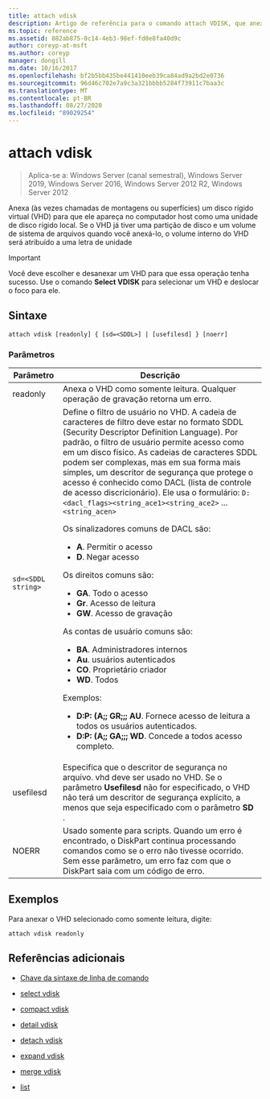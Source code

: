 ```yaml
---
title: attach vdisk
description: Artigo de referência para o comando attach VDISK, que anexa (às vezes, chamadas de montagens ou superfícies) um disco rígido virtual (VHD) para que ele apareça no computador host como uma unidade de disco rígido local.
ms.topic: reference
ms.assetid: 882ab875-0c14-4eb3-98ef-fd0e8fa40d9c
author: coreyp-at-msft
ms.author: coreyp
manager: dongill
ms.date: 10/16/2017
ms.openlocfilehash: bf2b5bb435be441410eeb39ca84ad9a2bd2e0736
ms.sourcegitcommit: 96d46c702e7a9c3a321bbbb5284f73911c7baa3c
ms.translationtype: MT
ms.contentlocale: pt-BR
ms.lasthandoff: 08/27/2020
ms.locfileid: "89029254"
---
```

# <a name="attach-vdisk"></a>attach vdisk

> Aplica-se a: Windows Server (canal semestral), Windows Server 2019, Windows Server 2016, Windows Server 2012 R2, Windows Server 2012

Anexa (às vezes chamadas de montagens ou superfícies) um disco rígido virtual (VHD) para que ele apareça no computador host como uma unidade de disco rígido local. Se o VHD já tiver uma partição de disco e um volume de sistema de arquivos quando você anexá-lo, o volume interno do VHD será atribuído a uma letra de unidade

> [!IMPORTANT]
> Você deve escolher e desanexar um VHD para que essa operação tenha sucesso. Use o comando **Select VDISK** para selecionar um VHD e deslocar o foco para ele.

## <a name="syntax"></a>Sintaxe

```
attach vdisk [readonly] { [sd=<SDDL>] | [usefilesd] } [noerr]
```

### <a name="parameters"></a>Parâmetros

| Parâmetro | Descrição |
| --------- | ----------- |
| readonly | Anexa o VHD como somente leitura. Qualquer operação de gravação retorna um erro. |
| `sd=<SDDL string>` | Define o filtro de usuário no VHD. A cadeia de caracteres de filtro deve estar no formato SDDL (Security Descriptor Definition Language). Por padrão, o filtro de usuário permite acesso como em um disco físico. As cadeias de caracteres SDDL podem ser complexas, mas em sua forma mais simples, um descritor de segurança que protege o acesso é conhecido como DACL (lista de controle de acesso discricionário). Ele usa o formulário: `D:<dacl_flags><string_ace1><string_ace2>` ... `<string_acen>`<p>Os sinalizadores comuns de DACL são:<ul><li>**A**. Permitir o acesso</li><li>**D**. Negar acesso</li></ul>Os direitos comuns são:<ul><li>**GA**. Todo o acesso</li><li>**Gr**. Acesso de leitura</li><li> **GW**. Acesso de gravação</li></ul>As contas de usuário comuns são:<ul><li>**BA**. Administradores internos</li><li>**Au**. usuários autenticados</li><li>**CO**. Proprietário criador</li><li>**WD**. Todos</li></ul>Exemplos:<ul><li>**D:P: (A;; GR;;; AU**. Fornece acesso de leitura a todos os usuários autenticados.</li><li>**D:P: (A;; GA;;; WD**. Concede a todos acesso completo.</li></ul> |
| usefilesd | Especifica que o descritor de segurança no arquivo. vhd deve ser usado no VHD. Se o parâmetro **Usefilesd** não for especificado, o VHD não terá um descritor de segurança explícito, a menos que seja especificado com o parâmetro **SD** . |
| NOERR | Usado somente para scripts. Quando um erro é encontrado, o DiskPart continua processando comandos como se o erro não tivesse ocorrido. Sem esse parâmetro, um erro faz com que o DiskPart saia com um código de erro. |

## <a name="examples"></a>Exemplos

Para anexar o VHD selecionado como somente leitura, digite:

```
attach vdisk readonly
```

## <a name="additional-references"></a>Referências adicionais

- [Chave da sintaxe de linha de comando](command-line-syntax-key.md)

- [select vdisk](select-vdisk.md)

- [compact vdisk](compact-vdisk.md)

- [detail vdisk](detail-vdisk.md)

- [detach vdisk](detach-vdisk.md)

- [expand vdisk](expand-vdisk.md)

- [merge vdisk](merge-vdisk.md)

- [list](./list.md)